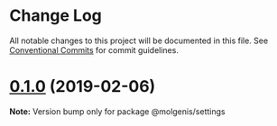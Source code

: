 # Change Log

All notable changes to this project will be documented in this file.
See [Conventional Commits](https://conventionalcommits.org) for commit guidelines.

# [0.1.0](https://github.com/fdlk/molgenis-frontend/compare/v0.0.3...v0.1.0) (2019-02-06)

**Note:** Version bump only for package @molgenis/settings
